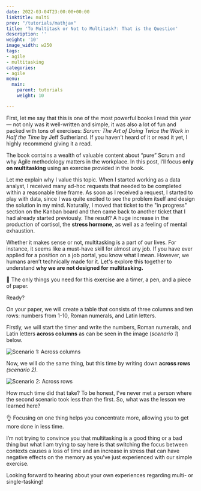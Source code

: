 ```yaml
---
date: 2022-03-04T23:00:00+00:00
linktitle: multi
prev: "/tutorials/mathjax"
title: 'To Multitask or Not to Multitask?: That is the Question'
description: ''
weight: '10'
image_width: w250
tags:
- agile
- multitasking
categories:
- agile
menu:
  main:
    parent: tutorials
    weight: 10

---
```

First, let me say that this is one of the most powerful books I read this year — not only was it well-written and simple, it was also a lot of fun and packed with tons of exercises: _Scrum: The Art of Doing Twice the Work in Half the Time_ by Jeff Sutherland. If you haven’t heard of it or read it yet, I highly recommend giving it a read.

The book contains a wealth of valuable content about “pure” Scrum and why Agile methodology matters in the workplace. In this post, I’ll focus **only on multitasking** using an exercise provided in the book.

Let me explain why I value this topic. When I started working as a data analyst, I received many ad-hoc requests that needed to be completed within a reasonable time frame. As soon as I received a request, I started to play with data, since I was quite excited to see the problem itself and design the solution in my mind. Naturally, I moved that ticket to the "in progress" section on the Kanban board and then came back to another ticket that I had already started previously. The result? A huge increase in the production of cortisol, the **stress hormone**, as well as a feeling of mental exhaustion.

Whether it makes sense or not, multitasking is a part of our lives. For instance, it seems like a must-have skill for almost any job. If you have ever applied for a position on a job portal, you know what I mean. However, we humans aren’t technically made for it. Let's explore this together to understand **why we are not designed for multitasking.**

📎 The only things you need for this exercise are a timer, a pen, and a piece of paper.

Ready?

On your paper, we will create a table that consists of three columns and ten rows: numbers from 1-10, Roman numerals, and Latin letters.

Firstly, we will start the timer and write the numbers, Roman numerals, and Latin letters **across columns** as can be seen in the image (_scenario 1_) below.

![Scenario 1: Across columns](/uploads/across_column.png)

Now, we will do the same thing, but this time by writing down **across rows** _(scenario 2)._

![Scenario 2: Across rows](/uploads/across_rows.png)

How much time did that take? To be honest, I've never met a person where the second scenario took less than the first. So, what was the lesson we learned here?

👌 Focusing on one thing helps you concentrate more, allowing you to get more done in less time.

I’m not trying to convince you that multitasking is a good thing or a bad thing but what I am trying to say here is that switching the focus between contexts causes a loss of time and an increase in stress that can have negative effects on the memory as you've just experienced with our simple exercise.

Looking forward to hearing about your own experiences regarding multi- or single-tasking!